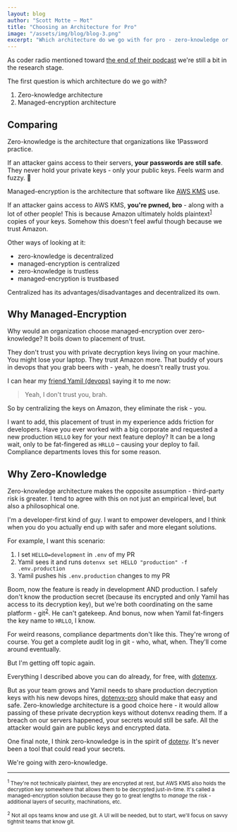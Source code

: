 ```yaml
---
layout: blog
author: "Scott Motte – Mot"
title: "Choosing an Architecture for Pro"
image: "/assets/img/blog/blog-3.png"
excerpt: "Which architecture do we go with for pro - zero-knowledge or managed-encryption."
---
```


As coder radio mentioned toward [the end of their podcast](https://coder.show/576?t=3080) we're still a bit in the research stage.

The first question is which architecture do we go with?

1. Zero-knowledge architecture
2. Managed-encryption architecture

## Comparing

Zero-knowledge is the architecture that organizations like 1Password practice.

If an attacker gains access to their servers, **your passwords are still safe**. They never hold your private keys - only your public keys. Feels warm and fuzzy. 🧸

Managed-encryption is the architecture that software like [AWS KMS](https://aws.amazon.com/kms/) use.

If an attacker gains access to AWS KMS, **you're pwned, bro** - along with a lot of other people! This is because Amazon ultimately holds plaintext<sup>[1](#footnote1)</sup> copies of your keys. Somehow this doesn't feel awful though because we trust Amazon.

Other ways of looking at it:

* zero-knowledge is decentralized
* managed-encryption is centralized
* zero-knowledge is trustless
* managed-encryption is trustbased

Centralized has its advantages/disadvantages and decentralized its own.

## Why Managed-Encryption

Why would an organization choose managed-encryption over zero-knowledge? It boils down to placement of trust.

They don't trust you with private decryption keys living on your machine. You might lose your laptop. They trust Amazon more. That buddy of yours in devops that you grab beers with - yeah, he doesn't really trust you.

I can hear my [friend Yamil (devops)](https://github.com/elbuo8) saying it to me now:

> Yeah, I don't trust you, brah.

So by centralizing the keys on Amazon, they eliminate the risk - you.

I want to add, this placement of trust in my experience adds friction for developers. Have you ever worked with a big corporate and requested a new production `HELLO` key for your next feature deploy? It can be a long wait, only to be fat-fingered as `HRLLO` – causing your deploy to fail. Compliance departments loves this for some reason.

## Why Zero-Knowledge

Zero-knowledge architecture makes the opposite assumption - third-party risk is greater. I tend to agree with this on not just an empirical level, but also a philosophical one.

I'm a developer-first kind of guy. I want to empower developers, and I think when you do you actually end up with safer and more elegant solutions.

For example, I want this scenario:

1. I set `HELLO=development` in `.env` of my PR
2. Yamil sees it and runs `dotenvx set HELLO "production" -f .env.production`
3. Yamil pushes his `.env.production` changes to my PR

Boom, now the feature is ready in development AND production. I safely don't know the production secret (because its encrypted and only Yamil has access to its decryption key), but we're both coordinating on the same platform - git<sup>[2](#footnote2)</sup>. He can't gatekeep. And bonus, now when Yamil fat-fingers the key name to `HRLLO`, I know.

For weird reasons, compliance departments don't like this. They're wrong of course. You get a complete audit log in git - who, what, when. They'll come around eventually.

But I'm getting off topic again.

Everything I described above you can do already, for free, with [dotenvx](https://github.com/dotenvx/dotenvx).

But as your team grows and Yamil needs to share production decryption keys with his new devops hires, [dotenvx-pro](https://github.com/dotenvx/dotenvx/issues/259) should make that easy and safe. Zero-knowledge architecture is a good choice here - it would allow passing of these private decryption keys without dotenvx reading them. If a breach on our servers happened, your secrets would still be safe. All the attacker would gain are public keys and encrypted data.

One final note, I think zero-knowledge is in the spirit of [dotenv](https://github.com/motdotla/dotenv). It's never been a tool that could read your secrets.

We're going with zero-knowledge.

---

<small><sup id="footnote1">1</sup> They're not technically plaintext, they are encrypted at rest, but AWS KMS also holds the decryption key somewhere that allows them to be decrypted just-in-time. It's called a managed-encryption solution because they go to great lengths to *manage* the risk - additional layers of security, machinations, etc.</small>

<small><sup id="footnote2">2</sup> Not all ops teams know and use git. A UI will be needed, but to start, we'll focus on savvy tightnit teams that know git.</small>
